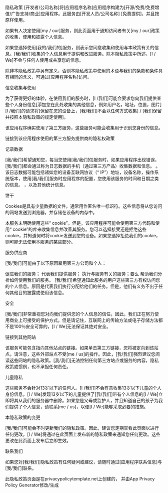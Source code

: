 隐私政策
[开发者/公司名称]将[应用程序名称]应用程序构建为[开源/免费/免费增值/广告支持/商业]应用程序。此服务由[开发人员/公司名称] [免费提供]，并且按原样使用。

如果有人决定使用[my / our]服务，则此页面用于通知访问者有关[my / our]政策的收集，使用和披露个人信息。

如果您选择使用[我的/我们的]服务，则表示您同意收集和使用与本政策有关的信息。[我/我们]收集的个人信息用于提供和改进服务。除本隐私政策中所述，[I / We]不会与任何人使用或共享您的信息。

除非本隐私政策中另有定义，否则本隐私政策中使用的术语与我们的条款和条件具有相同的含义，可通过[应用程序名称]访问。

信息收集与使用

为了获得更好的体验，在使用我们的服务时，[I /我们]可能会要求您向我们提供某些个人身份信息[添加您在此处收集的其他信息，例如用户名，地址，位置，图片] [I /我们]的请求将[保留在您的设备上，[我/我们]不会以任何方式收集] / [我们保留并按照本隐私政策的规定使用]。

该应用程序确实使用了第三方服务，这些服务可能会收集用于识别您身份的信息。

链接到该应用程序使用的第三方服务提供商的隐私权政策

记录数据

[我/我们]希望通知您，每当您使用[我/我们的]服务时，如果应用程序出现错误，[我/我们]都会通过称为日志数据的手机（通过第三方产品）收集数据和信息。 。该日志数据可能包括诸如您的设备互联网协议（“ IP”）地址，设备名称，操作系统版本，使用[我/我们]服务时应用程序的配置，您使用该服务的时间和日期之类的信息。 ，以及其他统计信息。

饼干

Cookies是具有少量数据的文件，通常用作匿名唯一标识符。这些信息将从您访问的网站发送到浏览器，并存储在设备的内存中。

本服务未明确使用这些“ cookie”。但是，该应用程序可能会使用第三方代码和使用“ cookie”的库来收集信息并改善其服务。您可以选择接受还是拒绝这些cookie，并知道何时将cookie发送到您的设备。如果您选择拒绝我们的cookie，则可能无法使用本服务的某些部分。

服务供应商

[我/我们]可能由于以下原因雇用第三方公司和个人：

促进我们的服务；
代表我们提供服务；
执行与服务有关的服务；要么
帮助我们分析如何使用我们的服务。
[我/我们]希望通知此服务的用户这些第三方有权访问您的个人信息。原因是代表我们执行分配给他们的任务。但是，他们有义务不出于任何其他目的披露或使用该信息。

安全

[我/我们]非常重视您对向我们提供您的个人信息的信任，因此，我们正在努力使用商业上可接受的保护方式。但是请记住，互联网上的传输方法或电子存储方法都不是100％安全可靠的，[I / We]无法保证其绝对安全。

链接到其他网站

该服务可能包含指向其他站点的链接。如果单击第三方链接，您将被定向到该站点。请注意，这些外部站点不受[me / us]的操作。因此，[我/我们]强烈建议您阅读这些网站的隐私政策。[我/我们]无法控制任何第三方站点或服务的内容，隐私政策或惯例，也不承担任何责任。

儿童隐私

这些服务不会针对13岁以下的任何人。[I /我们]不会有意收集13岁以下儿童的个人身份信息。[I / We]发现13岁以下的儿童提供了[我/我们]带有个人信息的[I / We]立即将其从我们的服务器中删除。如果您是父母或监护人，并且知道自己的孩子为我们提供了个人信息，请联系[me / us]，以便[I / We]能够采取必要的措施。

本隐私政策的变更

[我/我们]可能会不时更新我们的隐私政策。因此，建议您定期查看此页面以进行任何更改。[I / We]将通过在此页面上发布新的隐私政策来通知您任何更改。这些更改在此页面上发布后立即生效。

联系我们

如果您对[我/我们]隐私政策有任何疑问或建议，请随时通过[应用程序联系信息]与[我/我们]联系。

此隐私政策页面是在privacypolicytemplate.net上创建的， 并由App Privacy Policy Generator修改/生成
